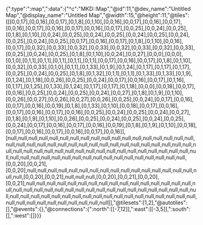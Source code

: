 {":type":":map",":data":{"^c":"MKD::Map","@id":11,"@dev_name":"Untitled Map","@display_name":"Untitled Map","@width":15,"@height":11,"@tiles":[[[0,0,17],[0,0,16],[0,0,17],[0,1,8],[0,1,10],[0,0,16],[0,0,17],[0,0,16],[0,0,17],[0,0,16],[0,0,17],[0,0,16],[0,0,17],[0,0,16],[0,0,17],[0,0,25],[0,0,24],[0,0,25],[0,1,8],[0,1,10],[0,0,24],[0,0,25],[0,0,24],[0,0,25],[0,0,24],[0,0,25],[0,0,24],[0,0,25],[0,0,24],[0,0,25],[0,0,17],[0,0,16],[0,0,17],[0,1,8],[0,1,10],[0,0,16],[0,0,17],[0,0,32],[0,0,33],[0,0,32],[0,0,33],[0,0,32],[0,0,33],[0,0,32],[0,0,33],[0,0,25],[0,0,24],[0,0,25],[0,1,8],[0,1,10],[0,0,24],[0,0,27],[0,0,0],[0,0,0],[0,1,0],[0,1,1],[0,1,1],[0,1,1],[0,1,1],[0,1,1],[0,0,17],[0,0,16],[0,0,17],[0,1,8],[0,1,10],[0,0,32],[0,0,33],[0,1,0],[0,1,1],[0,1,33],[0,1,9],[0,1,24],[0,1,17],[0,1,17],[0,1,17],[0,0,25],[0,0,24],[0,0,25],[0,1,8],[0,1,32],[0,1,1],[0,1,1],[0,1,33],[0,1,33],[0,1,9],[0,1,24],[0,1,18],[0,0,26],[0,0,25],[0,0,24],[0,0,17],[0,0,16],[0,0,17],[0,1,16],[0,1,17],[0,1,25],[0,1,33],[0,1,24],[0,1,17],[0,1,17],[0,1,18],[0,0,0],[0,0,18],[0,0,17],[0,0,16],[0,0,25],[0,0,24],[0,0,25],[0,0,24],[0,0,27],[0,1,8],[0,1,9],[0,1,10],[0,0,26],[0,0,27],[0,0,26],[0,0,27],[0,0,26],[0,0,25],[0,0,24],[0,0,17],[0,0,16],[0,0,17],[0,0,16],[0,0,19],[0,1,8],[0,1,33],[0,1,10],[0,0,18],[0,0,17],[0,0,16],[0,0,17],[0,0,16],[0,0,17],[0,0,16],[0,0,25],[0,0,24],[0,0,25],[0,0,24],[0,0,27],[0,1,8],[0,1,9],[0,1,10],[0,0,26],[0,0,25],[0,0,24],[0,0,25],[0,0,24],[0,0,25],[0,0,24],[0,0,17],[0,0,16],[0,0,17],[0,0,16],[0,0,19],[0,1,8],[0,1,9],[0,1,10],[0,0,18],[0,0,17],[0,0,16],[0,0,17],[0,0,16],[0,0,17],[0,0,16]],[null,null,null,null,null,null,null,null,null,null,null,null,null,null,null,null,null,null,null,null,null,null,null,null,null,null,null,null,null,null,null,null,null,null,null,null,null,null,null,null,null,null,null,null,null,null,null,null,null,null,null,null,null,null,null,null,null,null,null,null,null,null,null,null,null,null,null,null,null,null,null,null,[0,0,20],[0,0,21],[0,0,20],null,null,null,null,null,null,null,null,null,null,null,null,null,null,null,null,null,null,[0,0,20],[0,0,21],null,null,null,[0,0,20],[0,0,21],[0,0,20],[0,0,21],null,null,null,null,null,null,null,null,null,null,null,null,null,null,null,null,null,null,null,null,null,null,null,null,null,null,null,null,null,null,null,null,null,null,null,null,null,null,null,null,null,null,null,null,null,null,null,null,null,null,null,null,null,null,null,null,null,null,null,null,null,null,null]],"@tilesets":[1,2],"@autotiles":[],"@events":{},"@connections":{":north":[[-7,12]],":east":[[-3,5]],":south":[],":west":[]}}}